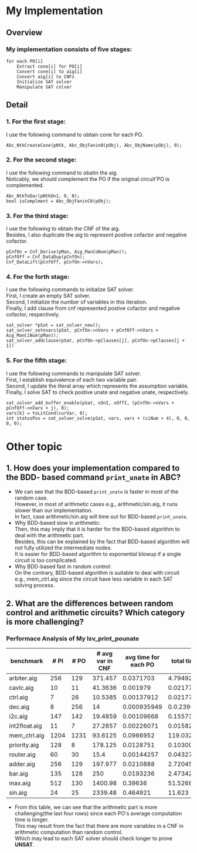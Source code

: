 # My Implementation
## Overview
### My implementation consists of five stages:

```
for each PO[i]  
    Extract cone[i] for PO[i]    
    Convert cone[i] to aig[i]  
    Convert aig[i] to CNFs     
    Initialize SAT solver   
    Manipulate SAT colver
```
## Detail
### 1. For the first stage:    
I use the following command to obtain cone for each PO.
```
Abc_NtkCreateCone(pNtk, Abc_ObjFanin0(pObj), Abc_ObjName(pObj), 0);
```
### 2. For the second stage:    
I use the following command to obatin the aig.  
Noticably, we should complement the PO if the original circuit'PO is complemented.   
```
Abc_NtkToDar(pNtkOn1, 0, 0);
bool isComplment = Abc_ObjFaninC0(pObj);
```
### 3. For the third stage: 
I use the following to obtain the CNF of the aig.   
Besides, I also duplicate the aig to represent postive cofactor and negative cofactor.
```
pCnfOn = Cnf_Derive(pMan, Aig_ManCoNum(pMan));
pCnfOff = Cnf_DataDup(pCnfOn);
Cnf_DataLift(pCnfOff, pCnfOn->nVars);
```
### 4. For the forth stage:     
I use the following commands to initialize SAT solver.  
First, I create an empty SAT solver.    
Second, I initialize the number of variables in this iteration.   
Finally, I add clause from cnf represented postive cofactor and negative cofactor, respectively.    
```
sat_solver *pSat = sat_solver_new();
sat_solver_setnvars(pSat, pCnfOn->nVars + pCnfOff->nVars + Aig_ManCiNum(pMan));
sat_solver_addclause(pSat, pCnfOn->pClauses[j], pCnfOn->pClauses[j + 1])
```
### 5. For the fifth stage:     
I use the following commands to manipulate SAT solver.  
First, I establish equivalence of each two variable pair.   
Second, I update the literal array which represents the assumption variable.    
Finally, I solve SAT to check postive unate and negative unate, respectively.   
```
sat_solver_add_buffer_enable(pSat, xOnI, xOffI, (pCnfOn->nVars + pCnfOff->nVars + j), 0);
vars[k] = toLitCond(curVar, 0);
int statusPos = sat_solver_solve(pSat, vars, vars + (ciNum + 4), 0, 0, 0, 0);
```

# Other topic
## 1. How does your implementation compared to the BDD- based command `print_unate` in ABC?
* We can see that the BDD-based `print_unate` is faster in most of the random case.   
However, in most of arithmetic cases e.g., arithmetic/sin.aig, it runs slower than our implementation.  
In fact, case arithmetic/sin.aig will time out for BDD-based `print_unate`.    
* Why BDD-based slow in arithmetic:  
Then, this may imply that it is harder for the BDD-based algorithm to deal with the arithmetic part.    
Besides, this can be explained by the fact that BDD-based algorithm will not fully utilized the intermediate nodes.     
It is easier for BDD-based algorithm to exponential blowup if a single circuit is too complicated.
* Why BDD-based fast in random control:     
On the contrary, BDD-based algorithm is suitable to deal with circuit e.g., mem_ctrl.aig since the circuit have less variable in each SAT solving process.


## 2. What are the differences between random control and arithmetic circuits? Which category is more challenging?

### Performace Analysis of **My lsv_print_pounate**
benchmark   | # PI          | # PO          | # avg var in CNF  | avg time for each PO     | total time
----------- | ------------- | ------------- | -------------     | ------------- | -------------
arbiter.aig  | 256 | 129 | 371.457 | 0.0371703 | 4.79492s
cavlc.aig | 10 | 11 | 41.3636 | 0.001979 | 0.021772
ctrl.aig | 7 | 26 | 10.5385 | 0.00137912 | 0.021772
dec.aig | 8 | 256 | 14 | 0.000935949 | 0.0.239606
i2c.aig | 147 | 142 | 19.4859 | 0.00109668 | 0.155731
int2float.aig | 11 | 7 | 27.2857 | 0.00226071 | 0.015827
mem_ctrl.aig | 1204 | 1231 | 93.6125 | 0.0966952 | 119.032
priority.aig | 128 | 8 | 178.125 | 0.0128751 | 0.103003
router.aig | 60 | 30 | 15.4 | 0.00144257 | 0.043279
adder.aig | 256 | 129 | 197.977 | 0.0210888 | 2.72045
bar.aig | 135 | 128 | 250 | 0.0193236 | 2.47342
max.aig | 512 | 130 | 1400.98 | 0.39636 | 51.5268
sin.aig | 24 | 25 | 2339.48 | 0.464921 | 11.623

* From this table, we can see that the arithmetic part is more challenging(the last four rows) since each PO's average computation time is longer.  
This may result from the fact that there are more variables in a CNF in arithmetic computation than random control.     
Which may lead to each SAT solver should check longer to prove **UNSAT**.